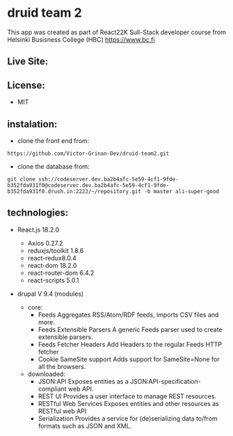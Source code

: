 # druid team 2

This app was created as part of React22K Sull-Stack developer course from Helsinki Busisness College (HBC) https://www.bc.fi

## Live Site:

## License:

- MIT

## instalation:

- clone the front end from:

```shell
https://github.com/Victor-Grinan-Dev/druid-team2.git
```

- clone the database from:

```shell
git clone ssh://codeserver.dev.ba2b4afc-5e59-4cf1-9fde-b352fda931f0@codeserver.dev.ba2b4afc-5e59-4cf1-9fde-b352fda931f0.drush.in:2222/~/repository.git -b master ali-super-good
```

## technologies:

- React.js 18.2.0

  - Axios 0.27.2
  - reduxjs/toolkit 1.8.6
  - react-redux8.0.4
  - react-dom 18.2.0
  - react-router-dom 6.4.2
  - react-scripts 5.0.1

- drupal V 9.4 (modules)
  - core:
    - Feeds Aggregates RSS/Atom/RDF feeds, imports CSV files and more.
    - Feeds Extensible Parsers A generic Feeds parser used to create extensible parsers.
    - Feeds Fetcher Headers Add Headers to the regular Feeds HTTP fetcher
    - Cookie SameSite support Adds support for SameSite=None for all the browsers.
  - downloaded:
    - JSON:API Exposes entities as a JSON:API-specification-compliant web API.
    - REST UI Provides a user interface to manage REST resources.
    - RESTful Web Services Exposes entities and other resources as RESTful web API
    - Serialization Provides a service for (de)serializing data to/from formats such as JSON and XML.
